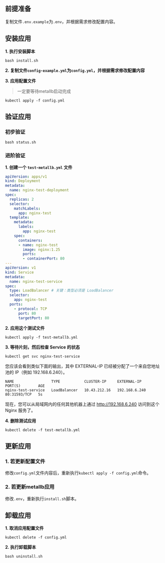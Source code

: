前提准备
---

复制文件`.env.example`为`.env`，并根据需求修改配置内容。

安装应用
---

**1. 执行安装脚本**

```shell
bash install.sh
```

**2. 复制文件`config-example.yml`为`config.yml`，并根据需求修改配置内容**

**3. 应用配置文件**

> 一定要等待metallb启动完成

```shell
kubectl apply -f config.yml
```

验证应用
---

### 初步验证

```shell
bash status.sh
```
   
### 进阶验证

**1. 创建一个 `test-metallb.yml` 文件**

```yaml
apiVersion: apps/v1
kind: Deployment
metadata:
  name: nginx-test-deployment
spec:
  replicas: 2
  selector:
    matchLabels:
      app: nginx-test
  template:
    metadata:
      labels:
        app: nginx-test
    spec:
      containers:
      - name: nginx-test
        image: nginx:1.25
        ports:
        - containerPort: 80
---
apiVersion: v1
kind: Service
metadata:
  name: nginx-test-service
spec:
  type: LoadBalancer # 关键：类型必须是 LoadBalancer
  selector:
    app: nginx-test
  ports:
    - protocol: TCP
      port: 80
      targetPort: 80
```

**2. 应用这个测试文件**

```shell
kubectl apply -f test-metallb.yml
```

**3. 等待片刻，然后检查 Service 的状态**

```shell
kubectl get svc nginx-test-service
```

您应该会看到类似下面的输出，其中 EXTERNAL-IP 已经被分配了一个来自您地址池的 IP（例如 192.168.6.240）。
```shell
NAME                 TYPE           CLUSTER-IP     EXTERNAL-IP     PORT(S)        AGE
nginx-test-service   LoadBalancer   10.43.212.16   192.168.6.240   80:31593/TCP   5s
```
现在，您可以从局域网内的任何其他机器上通过 http://192.168.6.240 访问到这个 Nginx 服务了。

**4. 删除测试应用**

```shell
kubectl delete -f test-metallb.yml
```

更新应用
---

### 1. 若更新配置文件

修改`config.yml`文件内容后，重新执行`kubectl apply -f config.yml`命令。

### 2. 若更新metallb应用

修改`.env`，重新执行`install.sh`脚本。

卸载应用
---

**1. 取消应用配置文件**

```shell
kubectl delete -f config.yml
```

**2. 执行卸载脚本**

```shell
bash uninstall.sh
```
